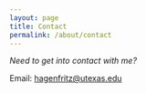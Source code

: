 ```yaml
---
layout: page
title: Contact
permalink: /about/contact
---
```


_Need to get into contact with me?_

Email: hagenfritz@utexas.edu

